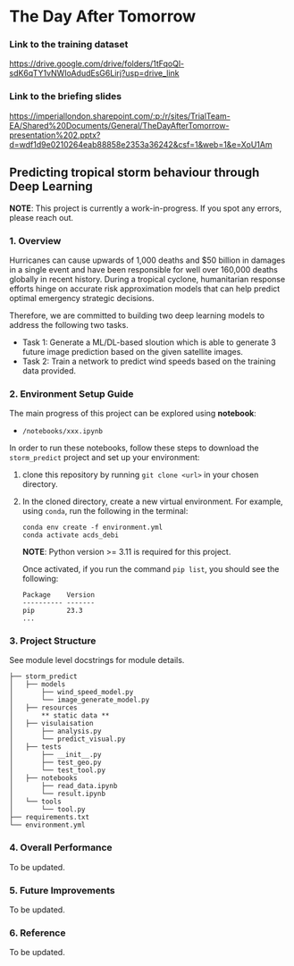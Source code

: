 # The Day After Tomorrow

### Link to the training dataset
https://drive.google.com/drive/folders/1tFqoQl-sdK6qTY1vNWIoAdudEsG6Lirj?usp=drive_link

### Link to the briefing slides
https://imperiallondon.sharepoint.com/:p:/r/sites/TrialTeam-EA/Shared%20Documents/General/TheDayAfterTomorrow-presentation%202.pptx?d=wdf1d9e0210264eab88858e2353a36242&csf=1&web=1&e=XoU1Am

## Predicting tropical storm behaviour through Deep Learning

**NOTE**: This project is currently a work-in-progress. If you spot any errors, please reach out.

### 1. Overview

Hurricanes can cause upwards of 1,000 deaths and $50 billion in damages in a single event and have been responsible for well over 160,000 deaths globally in recent history. During a tropical cyclone, humanitarian response efforts hinge on accurate risk approximation models that can help predict optimal emergency strategic decisions.

Therefore, we are committed to building two deep learning models to address the following two tasks.

- Task 1: Generate a ML/DL-based sloution which is able to generate 3 future image prediction based on the given satellite images.
- Task 2: Train a network to predict wind speeds based on the training data provided.

### 2. Environment Setup Guide

The main progress of this project can be explored using **notebook**:
- `/notebooks/xxx.ipynb`

In order to run these notebooks, follow these steps to download the `storm_predict` project and set up your environment:

1. clone this repository by running `git clone <url>` in your chosen directory.
2. In the cloned directory, create a new virtual environment. For example, using `conda`, run the following in the terminal:
    ```
    conda env create -f environment.yml
    conda activate acds_debi
    ```

    **NOTE**: Python version >= 3.11 is required for this project.

    Once activated, if you run the command `pip list`, you should see the following:

    ```
    Package    Version
    ---------- -------
    pip        23.3
    ...
    ```

### 3. Project Structure

See module level docstrings for module details.


```
├── storm_predict
│   ├── models
│       ├── wind_speed_model.py
│       └── image_generate_model.py
│   ├── resources
│       ** static data **
│   ├── visulaisation
│       ├── analysis.py
│       └── predict_visual.py
│   ├── tests
│       ├── __init__.py
│       ├── test_geo.py
│       └── test_tool.py
│   ├── notebooks
│       ├── read_data.ipynb
│       └── result.ipynb
│   └── tools    
│       └── tool.py
├── requirements.txt
└── environment.yml
```

### 4. Overall Performance

To be updated.

### 5. Future Improvements

To be updated.

### 6. Reference

To be updated.
